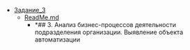 - <a href = "F:\Node_projects\Node_Way\NBase\_Md\_Index\_TGUniversitet\I_kurs\++Производственная практика (технологическая (проектно-технологическая) практика) 1\_Контрольные мероприятия\Задание_3\cat.Задание_3\dir.Задание_3.md">Задание_3</a>
    - <a href = "F:\Node_projects\Node_Way\NBase\_Md\_Index\_TGUniversitet\I_kurs\++Производственная практика (технологическая (проектно-технологическая) практика) 1\_Контрольные мероприятия\Задание_3\ReadMe.md">ReadMe.md</a>
        - *## 3. Анализ бизнес-процессов деятельности подразделения организации. Выявление объекта автоматизации
